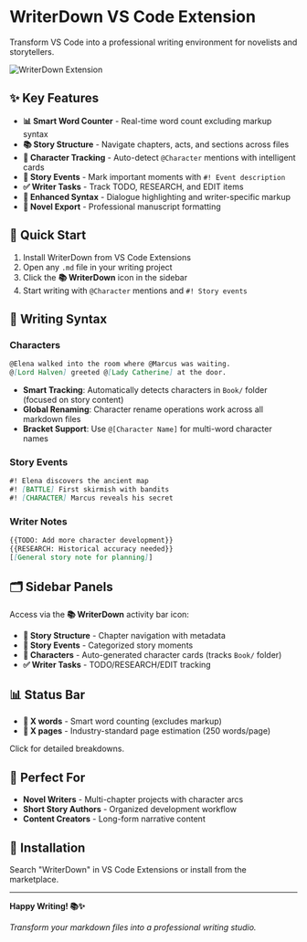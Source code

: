 # WriterDown VS Code Extension

Transform VS Code into a professional writing environment for novelists and storytellers.

![WriterDown Extension](https://img.shields.io/badge/VS%20Code-WriterDown-blue)

## ✨ Key Features

- **📊 Smart Word Counter** - Real-time word count excluding markup syntax
- **📚 Story Structure** - Navigate chapters, acts, and sections across files
- **👥 Character Tracking** - Auto-detect `@Character` mentions with intelligent cards
- **🎯 Story Events** - Mark important moments with `#! Event description`
- **✅ Writer Tasks** - Track TODO, RESEARCH, and EDIT items
- **🎨 Enhanced Syntax** - Dialogue highlighting and writer-specific markup
- **📝 Novel Export** - Professional manuscript formatting

## 🚀 Quick Start

1. Install WriterDown from VS Code Extensions
2. Open any `.md` file in your writing project
3. Click the **📚 WriterDown** icon in the sidebar
4. Start writing with `@Character` mentions and `#! Story events`

## 📖 Writing Syntax

### Characters

```markdown
@Elena walked into the room where @Marcus was waiting.
@[Lord Halven] greeted @[Lady Catherine] at the door.
```

- **Smart Tracking**: Automatically detects characters in `Book/` folder (focused on story content)
- **Global Renaming**: Character rename operations work across all markdown files
- **Bracket Support**: Use `@[Character Name]` for multi-word character names

### Story Events

```markdown
#! Elena discovers the ancient map
#! [BATTLE] First skirmish with bandits
#! [CHARACTER] Marcus reveals his secret
```

### Writer Notes

```markdown
{{TODO: Add more character development}}
{{RESEARCH: Historical accuracy needed}}
[[General story note for planning]]
```

## 🗂️ Sidebar Panels

Access via the **📚 WriterDown** activity bar icon:

- **📖 Story Structure** - Chapter navigation with metadata
- **🎯 Story Events** - Categorized story moments
- **👥 Characters** - Auto-generated character cards (tracks `Book/` folder)
- **✅ Writer Tasks** - TODO/RESEARCH/EDIT tracking

## 📊 Status Bar

- **📖 X words** - Smart word counting (excludes markup)
- **📄 X pages** - Industry-standard page estimation (250 words/page)

Click for detailed breakdowns.

## 🎯 Perfect For

- **Novel Writers** - Multi-chapter projects with character arcs
- **Short Story Authors** - Organized development workflow
- **Content Creators** - Long-form narrative content

## 🔧 Installation

Search "WriterDown" in VS Code Extensions or install from the marketplace.

---

**Happy Writing! 📚✨**

_Transform your markdown files into a professional writing studio._
